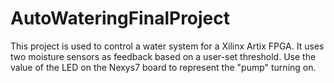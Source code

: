 # AutoWateringFinalProject

This project is used to control a water system for a Xilinx Artix FPGA. It uses
two moisture sensors as feedback based on a user-set threshold. Use the value of 
the LED on the Nexys7 board to represent the "pump" turning on.
